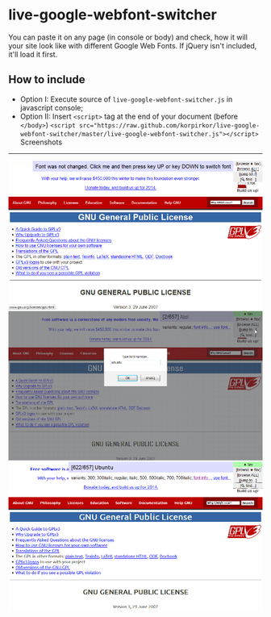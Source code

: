 live-google-webfont-switcher
============================

You can paste it on any page (in console or body) and check, how it will your site look like with different Google Web Fonts.
If jQuery isn't included, it'll load it first.

How to include
----------------------------
* Option I:
  Execute source of `live-google-webfont-switcher.js` in javascript console;
* Option II:
  Insert `<script>` tag at the end of your document (before `</body>`)
  `<script src="https://raw.github.com/korpirkor/live-google-webfont-switcher/master/live-google-webfont-switcher.js"></script>`
Screenshots
----------------------------
![Screenshot 1](/docs/1.png)
![Screenshot 2](/docs/2.png)
![Screenshot 3](/docs/3.png)
